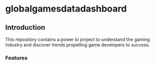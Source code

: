 # globalgamesdatadashboard

## Introduction
This repository contains a power bi project to understand the gaming industry and discover trends propelling game developers to success.

### Features
